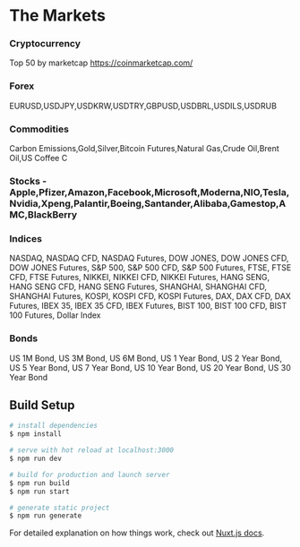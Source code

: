 # The Markets

### Cryptocurrency
Top 50 by marketcap
https://coinmarketcap.com/

### Forex
EURUSD,USDJPY,USDKRW,USDTRY,GBPUSD,USDBRL,USDILS,USDRUB

### Commodities
Carbon Emissions,Gold,Silver,Bitcoin Futures,Natural Gas,Crude Oil,Brent Oil,US Coffee C

### Stocks - Apple,Pfizer,Amazon,Facebook,Microsoft,Moderna,NIO,Tesla,Nvidia,Xpeng,Palantir,Boeing,Santander,Alibaba,Gamestop,AMC,BlackBerry

### Indices
NASDAQ, NASDAQ CFD, NASDAQ Futures, DOW JONES, DOW JONES CFD, DOW JONES Futures, S&P 500, S&P 500 CFD, S&P 500 Futures, FTSE, FTSE CFD, FTSE Futures, NIKKEI, NIKKEI CFD, NIKKEI Futures, HANG SENG, HANG SENG CFD, HANG SENG Futures, SHANGHAI, SHANGHAI CFD, SHANGHAI Futures, KOSPI, KOSPI CFD, KOSPI Futures, DAX, DAX CFD, DAX Futures, IBEX 35, IBEX 35 CFD, IBEX Futures, BIST 100, BIST 100 CFD, BIST 100 Futures, Dollar Index

### Bonds
US 1M Bond, US 3M Bond, US 6M Bond, US 1 Year Bond, US 2 Year Bond, US 5 Year Bond, US 7 Year Bond, US 10 Year Bond, US 20 Year Bond, US 30 Year Bond


## Build Setup

```bash
# install dependencies
$ npm install

# serve with hot reload at localhost:3000
$ npm run dev

# build for production and launch server
$ npm run build
$ npm run start

# generate static project
$ npm run generate
```

For detailed explanation on how things work, check out [Nuxt.js docs](https://nuxtjs.org).
